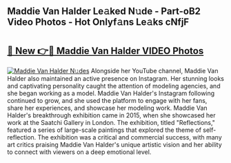 ## Maddie Van Halder Le𝚊ked N𝚞de - Part-oB2 Video Photos - Hot Onlyf𝚊ns Le𝚊ks cNfjF

# <h2><a href="http://ac29813.deff.icu/?id=Maddie+Van+Halder">🔗 New 👉🔴 Maddie Van Halder VIDEO Photos</a></h2>

[![Maddie Van Halder N𝚞des](https://i.imgur.com/rIISA9y.gif)](http://ac29813.deff.icu/?id=Maddie+Van+Halder)
Alongside her YouTube channel, Maddie Van Halder also maintained an active presence on Instagram. Her stunning looks and captivating personality caught the attention of modeling agencies, and she began working as a model. Maddie Van Halder's Instagram following continued to grow, and she used the platform to engage with her fans, share her experiences, and showcase her modeling work. Maddie Van Halder's breakthrough exhibition came in 2015, when she showcased her work at the Saatchi Gallery in London. The exhibition, titled "Reflections," featured a series of large-scale paintings that explored the theme of self-reflection. The exhibition was a critical and commercial success, with many art critics praising Maddie Van Halder's unique artistic vision and her ability to connect with viewers on a deep emotional level.
